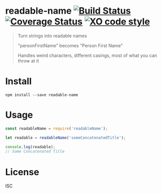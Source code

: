 # readable-name [![Build Status](https://travis-ci.org/c0bra/readable-name.svg?branch=master)](https://travis-ci.org/c0bra/readable-name) [![Coverage Status](https://coveralls.io/repos/github/c0bra/readable-name/badge.svg?branch=master)](https://coveralls.io/github/c0bra/readable-name?branch=master) [![XO code style](https://img.shields.io/badge/code_style-XO-5ed9c7.svg)](https://github.com/sindresorhus/xo)

> Turn strings into readable names
>
> "personFirstName" becomes "Person First Name"
>
> Handles weird characters, different casings, most of what you can throw at it

# Install

	npm install --save readable-name

# Usage

```javascript
const readableName = require('readableName');

let readable = readableName('someConcatenatedTitle');

console.log(readable);
// Some Concatenated Title
```

# License

ISC
